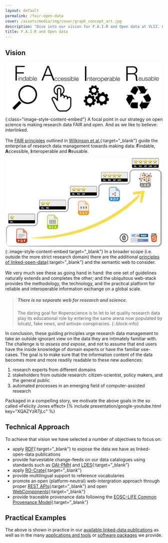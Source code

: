 ```yaml
---
layout: default
permalink: /fair-open-data
cover: /assets/media/img/cover/graph_concept_art.jpg
description: "Dive into our vision for F.A.I.R and Open data at VLIZ. Learn how we're making research data findable, accessible, interoperable, and reusable. Explore our technical approach!"
title: F.A.I.R and Open data
---
```


## Vision <a name="vision"></a>

![Fair Data Principles](/assets/media/img/content/FAIR_data_principles.jpg){:class="image-style-content-embed"}  A focal point in our strategy on open science is making research data FAIR and open.  And as we like to believe: interlinked. \
\
The [FAIR principles](https://www.go-fair.org/fair-principles/) outlined in [Wilkinson et al.](https://doi.org/10.1038/sdata.2016.18){:target=”_blank”} guide the enterprise of research data management towards making data: **F**indable, **A**ccessible, **I**nteroperable and **R**eusable.


![5star open data](assets/media/img/content/5-star_deployment_scheme_for_Open_Data.png){:.image-style-content-embed target=”_blank”} In a broader scope (i.e. outside the more strict research domain) there are the additional [principles of linked-open-data](https://www.w3.org/wiki/LinkedData){:target=”_blank”} and the semantic web to consider. \
\
We very much see these as going hand in hand: the one set of guidelines naturally extends and completes the other; and the ubiquitous web-stack provides the methodology, the technology, and the practical platform for reliable and interoperable information exchange on a global scale.


> ##### There is no separate web for research and science.
> The daring goal for #openscience is to let to let quality research data play its educational role by entering the same arena now populated by lolcatz, fake news, and antivax-conspiracies.
{:.block-info}


In conclusion, these guiding principles urge research data management to take an outside ignorant view on the data they are intimately familiar with. The challenge is to *assess and expose*, and not to assume that end users have the inside knowledge of domain experts or have the familiar use-cases.  The goal is to make sure that the information content of the data becomes more and more readily readable to these new audiences:
1. research experts from different domains
2. stakeholders from outside research: citizen-scientist, policy makers, and the general public
3. automated processes in an emerging field of computer-assisted research

Packaged in a compelling story, we motivate the above goals in the so called «Felicity Jones effect»
{% include presentation/google-youtube.html key="XQAZYzR7jLc" %}


## Technical Approach <a name="technical"></a>

To achieve that vision we have selected a number of objectives to focus on:

* apply [RDF](https://www.w3.org/RDF/){:target=”_blank”} to expose the data we have as linked-open-data publications  
* provide harvestable change-feeds on our data catalogues using standards such as [OAI-PMH](https://www.openarchives.org/pmh/) and [LDES](https://www.researchobject.org/ro-crate/){:target=”_blank”}
* apply [RO-Crate](https://www.researchobject.org/ro-crate/){:target=”_blank”} 
* provide multilingual support to reference vocabularies
* promote an open (platform-neutral) web-intergration approach through proper [REST APIs](https://www.ics.uci.edu/~fielding/pubs/dissertation/rest_arch_style.htm){:target=”_blank”} and open [WebComponents](https://www.w3.org/TR/components-intro/){:target=”_blank”}
* provide traceable provenance data following the [EOSC-LIFE Common Provenance Model](https://doi.org/10.5281/zenodo.4705074){:target=”_blank”}


## Practical Examples <a name="examples"></a>

The above is shown in practice in our [available linked-data publications](/linked-data) as well as in the many [applications and tools](/applications-tools)  or [software packages](/applications-tools/software-packages) we provide.
